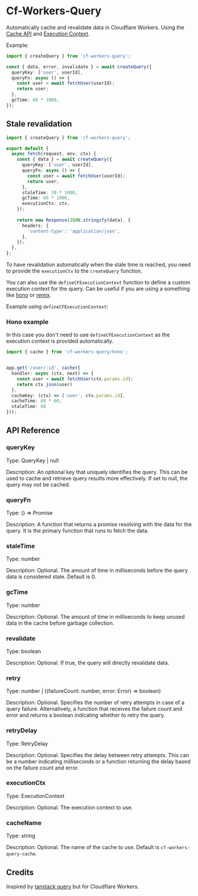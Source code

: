 # Cf-Workers-Query

Automatically cache and revalidate data in Cloudflare Workers. Using the [Cache API](https://developers.cloudflare.com/workers/runtime-apis/cache) and [Execution Context](https://developers.cloudflare.com/workers/runtime-apis/context/).

Example:

```ts
import { createQuery } from 'cf-workers-query';

const { data, error, invalidate } = await createQuery({
  queryKey: ['user', userId],
  queryFn: async () => {
    const user = await fetchUser(userId);
    return user;
  },
  gcTime: 60 * 1000,
});

```

## Stale revalidation

```ts
import { createQuery } from 'cf-workers-query';

export default {
  async fetch(request, env, ctx) {
    const { data } = await createQuery({
      queryKey: ['user', userId],
      queryFn: async () => {
        const user = await fetchUser(userId);
        return user;
      },
      staleTime: 30 * 1000,
      gcTime: 60 * 1000,
      executionCtx: ctx,
    });
    
    return new Response(JSON.stringify(data), {
      headers: {
        'content-type': 'application/json',
      },
    });
  },
};
```

To have revalidation automatically when the stale time is reached, you need to provide the `executionCtx` to the `createQuery` function.


You can also use the `defineCFExecutionContext` function to define a custom execution context for the query. Can be useful if you are using a something like [hono](https://github.com/honojs/hono) or [remix](https://remix.run/).

Example using `defineCFExecutionContext`:


### Hono example

In this case you don't need to use `defineCFExecutionContext` as the execution context is provided automatically.

```ts
import { cache } from 'cf-workers-query/hono';


app.get('/user/:id', cache({
  handler: async (ctx, next) => {
    const user = await fetchUser(ctx.params.id);
    return ctx.json(user)
  },
  cacheKey: (ctx) => ['user', ctx.params.id], 
  cacheTime: 60 * 60,
  staleTime: 60
}));

```


## API Reference

###  queryKey
Type: QueryKey | null

Description: An optional key that uniquely identifies the query. This can be used to cache and retrieve query results more effectively. If set to null, the query may not be cached.

### queryFn
Type: () => Promise<Data>

Description: A function that returns a promise resolving with the data for the query. It is the primary function that runs to fetch the data.

### staleTime
Type: number

Description: Optional. The amount of time in milliseconds before the query data is considered stale. Default is 0.

### gcTime
Type: number

Description: Optional. The amount of time in milliseconds to keep unused data in the cache before garbage collection.

### revalidate
Type: boolean

Description: Optional. If true, the query will directly revalidate data.

### retry
Type: number | ((failureCount: number, error: Error) => boolean)

Description: Optional. Specifies the number of retry attempts in case of a query failure. Alternatively, a function that receives the failure count and error and returns a boolean indicating whether to retry the query.

### retryDelay
Type: RetryDelay<Error>

Description: Optional. Specifies the delay between retry attempts. This can be a number indicating milliseconds or a function returning the delay based on the failure count and error.

### executionCtx
Type: ExecutionContext

Description: Optional. The execution context to use.

### cacheName
Type: string

Description: Optional. The name of the cache to use. Default is `cf-workers-query-cache`.


## Credits

Inspired by [tanstack query](https://tanstack.com/query/latest)  but for Cloudflare Workers.
